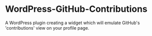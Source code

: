 # WordPress-GitHub-Contributions
A WordPress plugin creating a widget which will emulate GitHub's 'contributions' view on your profile page.
